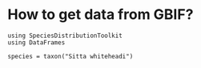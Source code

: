 # How to get data from GBIF?

```@example 1
using SpeciesDistributionToolkit
using DataFrames
```

```@example 1
species = taxon("Sitta whiteheadi")
```